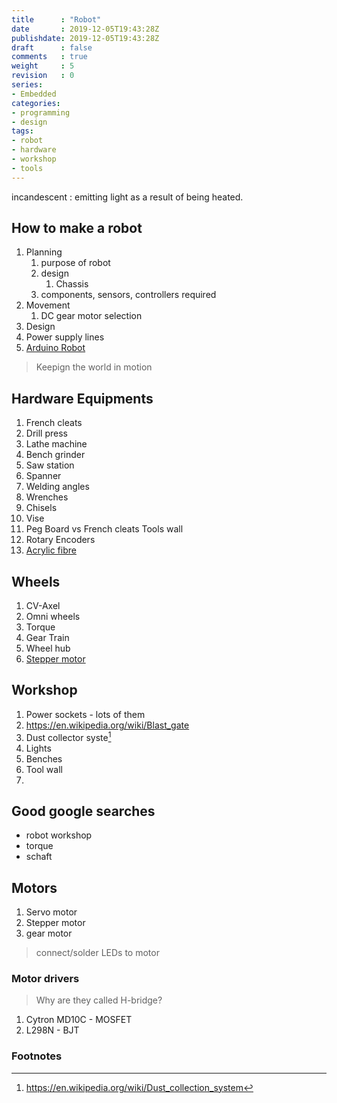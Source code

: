 ```yaml
---
title      : "Robot"
date       : 2019-12-05T19:43:28Z
publishdate: 2019-12-05T19:43:28Z
draft      : false
comments   : true
weight     : 5
revision   : 0
series:
- Embedded
categories:
- programming
- design
tags:
- robot
- hardware
- workshop
- tools
---
```


incandescent
: emitting light as a result of being heated.



## How to make a robot

1. Planning
   1. purpose of robot
   2. design
      1. Chassis
   3. components, sensors, controllers required
2. Movement
   1. DC gear motor selection
3. Design
4. Power supply lines
5. [Arduino Robot](https://www.arduino.cc/en/guide/robot)

> Keepign the world in motion

## Hardware Equipments

1. French cleats
2. Drill press
3. Lathe machine
4. Bench grinder
5. Saw station
6. Spanner
7. Welding angles
8. Wrenches
9. Chisels
10. Vise
11. Peg Board vs French cleats Tools wall
12. Rotary Encoders
13. [Acrylic fibre](https://en.wikipedia.org/wiki/Acrylic_fiber)

## Wheels

1. CV-Axel
2. Omni wheels
3. Torque
4. Gear Train
5. Wheel hub
6. [Stepper motor](https://en.wikipedia.org/wiki/Stepper_motor)


## Workshop

1. Power sockets - lots of them
2. https://en.wikipedia.org/wiki/Blast_gate
3. Dust collector syste[^6]
4. Lights
5. Benches
6. Tool wall
7.

## Good google searches

* robot workshop
* torque
* schaft

## Motors

1. Servo motor
2. Stepper motor
3. gear motor

> connect/solder LEDs to motor


### Motor drivers

> Why are they called H-bridge?

1. Cytron MD10C - MOSFET
2. L298N - BJT

### Footnotes

[^1]: https://en.wikipedia.org/wiki/Potentiometer
[^2]: https://en.wikipedia.org/wiki/Buck_converter
[^3]: https://www.onsemi.com/pub/Collateral/TIP122-D.PDF
[^4]: https://www.vishay.com/docs/91017/91017.pdf
[^5]: https://en.wikipedia.org/wiki/Chassis
[^6]: https://en.wikipedia.org/wiki/Dust_collection_system
[^7]: https://en.wikipedia.org/wiki/French_cleat

